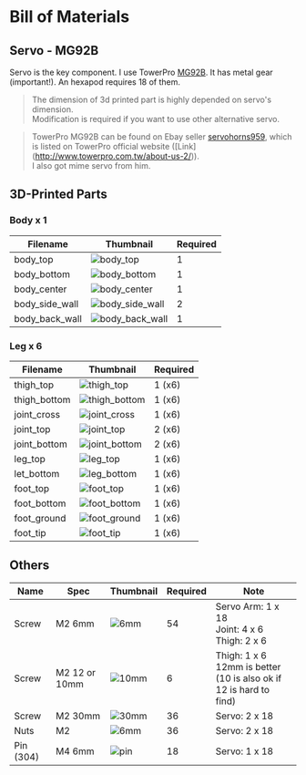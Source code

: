 # Bill of Materials

## Servo - MG92B

Servo is the key component. I use TowerPro [MG92B](http://www.towerpro.com.tw/product/mg92b/). It has metal gear (important!).
An hexapod requires 18 of them.

>    The dimension of 3d printed part is highly depended on servo's dimension.<br>
>    Modification is required if you want to use other alternative servo. 

>    TowerPro MG92B can be found on Ebay seller [servohorns959](https://www.ebay.com/usr/servohorns959), which is listed on TowerPro official website ([Link] (http://www.towerpro.com.tw/about-us-2/)). <br>I also got mime servo from him.


## 3D-Printed Parts

### Body x 1

Filename | Thumbnail | Required |
-------- | --------- | -------- |
body_top | ![body_top](files/body_top.jpg) | 1 |
body_bottom | ![body_bottom](files/body_bottom.jpg) | 1 |
body_center | ![body_center](files/body_center.jpg) | 1 |
body_side_wall | ![body_side_wall](files/body_side_wall.jpg) | 2 |
body_back_wall | ![body_back_wall](files/body_back_wall.jpg) | 1 |

### Leg x 6

Filename | Thumbnail | Required |
-------- | --------- | -------- |
thigh_top | ![thigh_top](files/thigh_top.jpg) | 1 (x6) |
thigh_bottom | ![thigh_bottom](files/thigh_bottom.jpg) | 1 (x6) |
joint_cross | ![joint_cross](files/joint_cross.jpg) | 1 (x6) |
joint_top | ![joint_top](files/joint_top.jpg) | 2 (x6) |
joint_bottom | ![joint_bottom](files/joint_bottom.jpg) | 2 (x6) |
leg_top | ![leg_top](files/leg_top.jpg) | 1 (x6) |
let_bottom | ![leg_bottom](files/leg_bottom.jpg) | 1 (x6) |
foot_top | ![foot_top](files/foot_top.jpg) | 1 (x6) |
foot_bottom | ![foot_bottom](files/foot_bottom.jpg) | 1 (x6) |
foot_ground | ![foot_ground](files/foot_ground.jpg) | 1 (x6) |
foot_tip | ![foot_tip](files/foot_tip.jpg) | 1 (x6) |

## Others

Name | Spec | Thumbnail | Required | Note
---- | ---- | --------- | -------- | ----
Screw | M2 6mm | ![6mm](files/M2_6mm.JPG) | 54 | Servo Arm: 1 x 18<br>Joint: 4 x 6<br>Thigh: 2 x 6
Screw | M2 12 or 10mm | ![10mm](files/M2_10mm.JPG) | 6 | Thigh: 1 x 6<br>12mm is better<br>(10 is also ok if 12 is hard to find)
Screw | M2 30mm | ![30mm](files/M2_30mm.JPG) | 36 | Servo: 2 x 18
Nuts | M2 | ![6mm](files/M2_nut.JPG) | 36 | Servo: 2 x 18
Pin (304) | M4 6mm | ![pin](files/pin_M4_6mm.JPG) | 18 | Servo: 1 x 18
